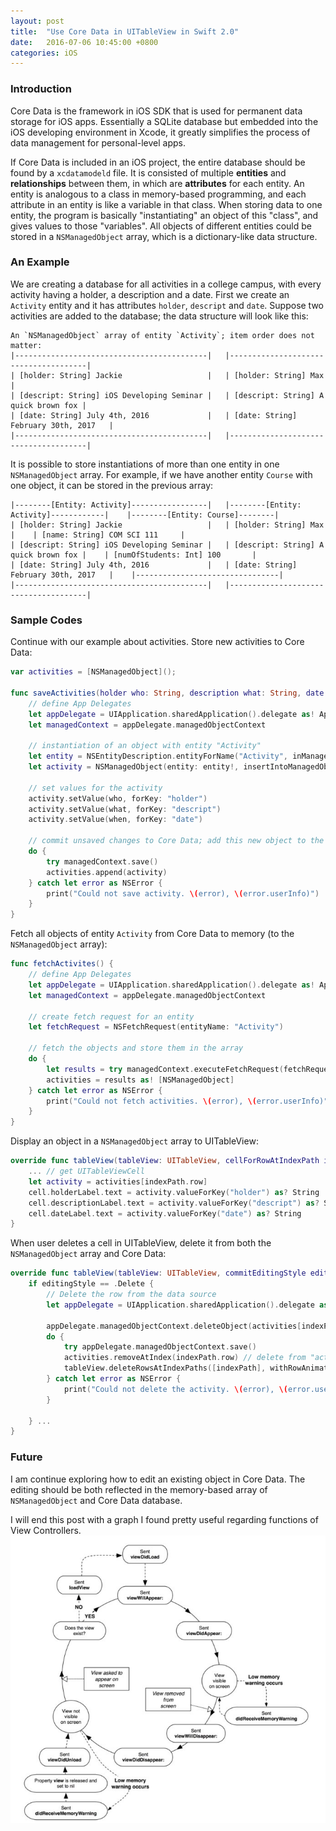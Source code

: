 ```yaml
---
layout: post
title:  "Use Core Data in UITableView in Swift 2.0"
date:   2016-07-06 10:45:00 +0800
categories: iOS
---
```

### Introduction
Core Data is the framework in iOS SDK that is used for permanent data storage for iOS apps. Essentially a SQLite database but embedded into the iOS developing environment in Xcode, it greatly simplifies the process of data management for personal-level apps.  

If Core Data is included in an iOS project, the entire database should be found by a `xcdatamodeld` file. It is consisted of multiple **entities** and **relationships** between them, in which are **attributes** for each entity. An entity is analogous to a class in memory-based programming, and each attribute in an entity is like a variable in that class. When storing data to one entity, the program is basically "instantiating" an object of this "class", and gives values to those "variables".  All objects of different entities could be stored in a `NSManagedObject` array, which is a dictionary-like data structure.  

### An Example
We are creating a database for all activities in a college campus, with every activity having a holder, a description and a date. First we create an `Activity` entity and it has attributes `holder`, `descript` and `date`. Suppose two activities are added to the database; the data structure will look like this:  

    An `NSManagedObject` array of entity `Activity`; item order does not matter:  
    |-------------------------------------------|   |--------------------------------------|
    | [holder: String] Jackie                   |   | [holder: String] Max                 |
    | [descript: String] iOS Developing Seminar |   | [descript: String] A quick brown fox |
    | [date: String] July 4th, 2016             |   | [date: String] February 30th, 2017   |
    |-------------------------------------------|   |--------------------------------------|

It is possible to store instantiations of more than one entity in one `NSManagedObject` array. For example, if we have another entity `Course` with one object, it can be stored in the previous array:  

    |--------[Entity: Activity]-----------------|   |--------[Entity: Activity]------------|    |--------[Entity: Course]--------|
    | [holder: String] Jackie                   |   | [holder: String] Max                 |    | [name: String] COM SCI 111     |
    | [descript: String] iOS Developing Seminar |   | [descript: String] A quick brown fox |    | [numOfStudents: Int] 100       |
    | [date: String] July 4th, 2016             |   | [date: String] February 30th, 2017   |    |--------------------------------|
    |-------------------------------------------|   |--------------------------------------|

### Sample Codes
Continue with our example about activities. Store new activities to Core Data:  

```swift
var activities = [NSManagedObject]();

func saveActivities(holder who: String, description what: String, date when: String) {
	// define App Delegates
	let appDelegate = UIApplication.sharedApplication().delegate as! AppDelegate
	let managedContext = appDelegate.managedObjectContext

	// instantiation of an object with entity "Activity"
	let entity = NSEntityDescription.entityForName("Activity", inManagedObjectContext: managedContext)
	let activity = NSManagedObject(entity: entity!, insertIntoManagedObjectContext: managedContext)

	// set values for the activity
	activity.setValue(who, forKey: "holder")
	activity.setValue(what, forKey: "descript")
	activity.setValue(when, forKey: "date")

	// commit unsaved changes to Core Data; add this new object to the array
	do {
		try managedContext.save()
		activities.append(activity)
	} catch let error as NSError {
		print("Could not save activity. \(error), \(error.userInfo)")
	}
}
```

Fetch all objects of entity `Activity` from Core Data to memory (to the `NSManagedObject` array):  

```swift
func fetchActivites() {
    // define App Delegates
    let appDelegate = UIApplication.sharedApplication().delegate as! AppDelegate
    let managedContext = appDelegate.managedObjectContext

    // create fetch request for an entity
    let fetchRequest = NSFetchRequest(entityName: "Activity")

    // fetch the objects and store them in the array
    do {
        let results = try managedContext.executeFetchRequest(fetchRequest)
        activities = results as! [NSManagedObject]
    } catch let error as NSError {
        print("Could not fetch activities. \(error), \(error.userInfo)")
    }
}
```

Display an object in a `NSManagedObject` array to UITableView: 
 
```swift
override func tableView(tableView: UITableView, cellForRowAtIndexPath indexPath: NSIndexPath) -> UITableViewCell {
    ... // get UITableViewCell
    let activity = activities[indexPath.row]
    cell.holderLabel.text = activity.valueForKey("holder") as? String
    cell.descriptionLabel.text = activity.valueForKey("descript") as? String
    cell.dateLabel.text = activity.valueForKey("date") as? String
}
```

When user deletes a cell in UITableView, delete it from both the `NSManagedObject` array and Core Data:  

```swift
override func tableView(tableView: UITableView, commitEditingStyle editingStyle: UITableViewCellEditingStyle, forRowAtIndexPath indexPath: NSIndexPath) {
    if editingStyle == .Delete {
        // Delete the row from the data source
        let appDelegate = UIApplication.sharedApplication().delegate as! AppDelegate

        appDelegate.managedObjectContext.deleteObject(activities[indexPath.row]) // delete from Core Data
        do {
            try appDelegate.managedObjectContext.save()
            activities.removeAtIndex(indexPath.row) // delete from "activities" array
            tableView.deleteRowsAtIndexPaths([indexPath], withRowAnimation: .Fade)
        } catch let error as NSError {
            print("Could not delete the activity. \(error), \(error.userInfo)")
        }

    } ...
}
```

### Future  
I am continue exploring how to edit an existing object in Core Data. The editing should be both reflected in the memory-based array of `NSManagedObject` and Core Data database.  

I will end this post with a graph I found pretty useful regarding functions of View Controllers.
![View Controller Graph](/assets/IGHA7.jpg "View Controller Graph")
